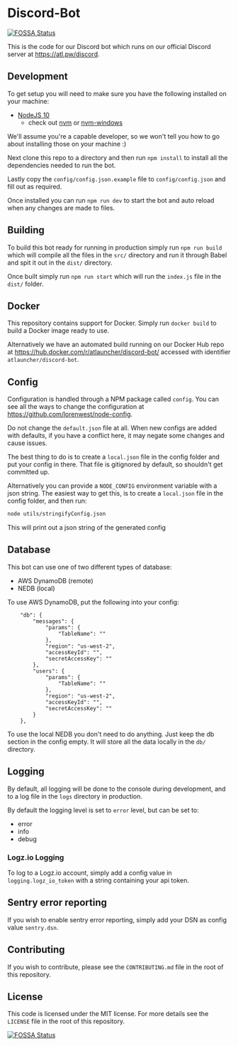 # Discord-Bot

[![FOSSA Status](https://app.fossa.io/api/projects/git%2Bgithub.com%2FATLauncher%2Fdiscord-bot.svg?type=shield)](https://app.fossa.io/projects/git%2Bgithub.com%2FATLauncher%2Fdiscord-bot?ref=badge_shield)

This is the code for our Discord bot which runs on our official Discord server at https://atl.pw/discord.

## Development

To get setup you will need to make sure you have the following installed on your machine:

-   [NodeJS 10](https://nodejs.org/en/download/)
    -   check out [nvm](https://github.com/creationix/nvm) or [nvm-windows](https://github.com/coreybutler/nvm-windows)

We'll assume you're a capable developer, so we won't tell you how to go about installing those on your machine :)

Next clone this repo to a directory and then run `npm install` to install all the dependencies
needed to run the bot.

Lastly copy the `config/config.json.example` file to `config/config.json` and fill out as
required.

Once installed you can run `npm run dev` to start the bot and auto reload when any changes are made
to files.

## Building

To build this bot ready for running in production simply run `npm run build` which will compile all
the files in the `src/` directory and run it through Babel and spit it out in the `dist/` directory.

Once built simply run `npm run start` which will run the `index.js` file in the `dist/` folder.

## Docker

This repository contains support for Docker. Simply run `docker build` to build a Docker image ready
to use.

Alternatively we have an automated build running on our Docker Hub repo at
https://hub.docker.com/r/atlauncher/discord-bot/ accessed with identifier `atlauncher/discord-bot`.

## Config

Configuration is handled through a NPM package called `config`. You can see all the ways to change
the configuration at <https://github.com/lorenwest/node-config>.

Do not change the `default.json` file at all. When new configs are added with defaults, if you have
a conflict here, it may negate some changes and cause issues.

The best thing to do is to create a `local.json` file in the config folder and put your config in
there. That file is gitignored by default, so shouldn't get committed up.

Alternatively you can provide a `NODE_CONFIG` environment variable with a json string. The easiest
way to get this, is to create a `local.json` file in the config folder, and then run:

```sh
node utils/stringifyConfig.json
```

This will print out a json string of the generated config

## Database

This bot can use one of two different types of database:

-   AWS DynamoDB (remote)
-   NEDB (local)

To use AWS DynamoDB, put the following into your config:

```
    "db": {
        "messages": {
            "params": {
                "TableName": ""
            },
            "region": "us-west-2",
            "accessKeyId": "",
            "secretAccessKey": ""
        },
        "users": {
            "params": {
                "TableName": ""
            },
            "region": "us-west-2",
            "accessKeyId": "",
            "secretAccessKey": ""
        }
    },
```

To use the local NEDB you don't need to do anything. Just keep the db section in the config empty.
It will store all the data locally in the `db/` directory.

## Logging

By default, all logging will be done to the console during development, and to a log file in the
`logs` directory in production.

By default the logging level is set to `error` level, but can be set to:

-   error
-   info
-   debug

### Logz.io Logging

To log to a Logz.io account, simply add a config value in `logging.logz_io_token` with a string
containing your api token.

## Sentry error reporting

If you wish to enable sentry error reporting, simply add your DSN as config value `sentry.dsn`.

## Contributing

If you wish to contribute, please see the `CONTRIBUTING.md` file in the root of this repository.

## License

This code is licensed under the MIT license. For more details see the `LICENSE` file in the root
of this repository.

[![FOSSA Status](https://app.fossa.io/api/projects/git%2Bgithub.com%2FATLauncher%2Fdiscord-bot.svg?type=large)](https://app.fossa.io/projects/git%2Bgithub.com%2FATLauncher%2Fdiscord-bot?ref=badge_large)
